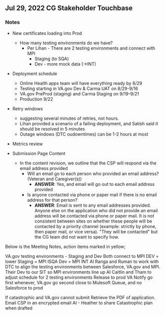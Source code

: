 ## Jul 29, 2022 CG Stakeholder Touchbase

### Notes

- New certificates loading into Prod
     - How many testing environments do we have?
          - Per Lihan - There are 2 testing environments and connect with MPI
               - Staging (to SQA)
               - Dev - more mock data (->INT)

- Deployment schedule
     - Online Health apps team will have everything ready by 8/29
     - Testing starting in VA.gov Dev & Carma UAT on 8/29-9/16
     - VA.gov PreProd (staging) and Carma Staging on 9/19-9/21
     - Production 9/22

- Retry windows
     - suggesting several minutes of retries, not hours.
     - Lihan provided a scenario of a failing deployment, and Satish said it should be resolved in 5 minutes
     - Outage windows (DTC oudowntimes) can be 1-2 hours at most

- Metrics review
- Submission Page Content
     - In the content revision, we outline that the CSP will respond via the email address provided
          - Will an email go to each person who provided an email address? (Veteran and Caregiver(s))
               - **ANSWER**: Yes, and email will go out to each email address provided
          - Is anyone contacted via phone or paper mail if there is no email address for that person?
               - **ANSWER**: Email is sent to any email addresses provided.  Anyone else on the application who did not provide an email address will be contacted via phone or paper mail.  It is not consistent between sites on whether these people will be contacted by a priority channel (example: strictly by phone, then paper mail, or vice versa).  "They will be contacted" but the CG team did not want to specify how.


Below is the Meeting Notes, action items marked in yellow;

VA.gov testing environments - Staging and Dev
Both connect to MPI
DEV = lower
Staging = MPI ISQA
Dev = MPI INT
AI Ranga and Ruman to work with DTC to align the testing environments between Salesforce, VA.gov and MPI. Their Dev to our SIT so MPI environments line up
AI Caitlin and Tham to adjust schedule for 2 testing environments
Release to prod
VA Notify go first whenever, VA.gov go second close to Mulesoft Queue, and no Salesforce to prod
 

 If catastrophic and VA.gov cannot submit
Retrieve the PDF of application. Email CSP in an encrypted email
AI - Heather to share Catastrophic plan when drafted

